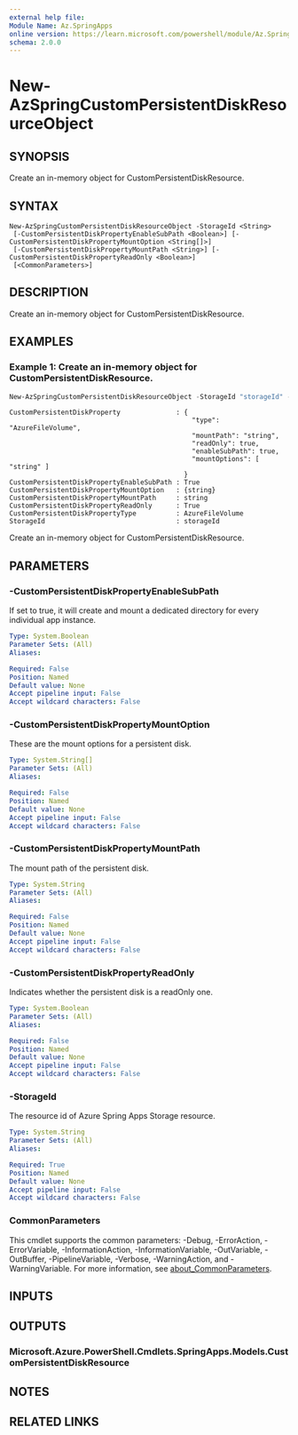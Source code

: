 ```yaml
---
external help file:
Module Name: Az.SpringApps
online version: https://learn.microsoft.com/powershell/module/Az.SpringApps/new-azspringcustompersistentdiskresourceobject
schema: 2.0.0
---
```


# New-AzSpringCustomPersistentDiskResourceObject

## SYNOPSIS
Create an in-memory object for CustomPersistentDiskResource.

## SYNTAX

```
New-AzSpringCustomPersistentDiskResourceObject -StorageId <String>
 [-CustomPersistentDiskPropertyEnableSubPath <Boolean>] [-CustomPersistentDiskPropertyMountOption <String[]>]
 [-CustomPersistentDiskPropertyMountPath <String>] [-CustomPersistentDiskPropertyReadOnly <Boolean>]
 [<CommonParameters>]
```

## DESCRIPTION
Create an in-memory object for CustomPersistentDiskResource.

## EXAMPLES

### Example 1: Create an in-memory object for CustomPersistentDiskResource.
```powershell
New-AzSpringCustomPersistentDiskResourceObject -StorageId "storageId" -CustomPersistentDiskPropertyEnableSubPath:$true -CustomPersistentDiskPropertyMountOption "string" -CustomPersistentDiskPropertyMountPath "string" -CustomPersistentDiskPropertyReadOnly:$true
```

```output
CustomPersistentDiskProperty              : {
                                              "type": "AzureFileVolume",
                                              "mountPath": "string",
                                              "readOnly": true,
                                              "enableSubPath": true,
                                              "mountOptions": [ "string" ]
                                            }
CustomPersistentDiskPropertyEnableSubPath : True
CustomPersistentDiskPropertyMountOption   : {string}
CustomPersistentDiskPropertyMountPath     : string
CustomPersistentDiskPropertyReadOnly      : True
CustomPersistentDiskPropertyType          : AzureFileVolume
StorageId                                 : storageId
```

Create an in-memory object for CustomPersistentDiskResource.

## PARAMETERS

### -CustomPersistentDiskPropertyEnableSubPath
If set to true, it will create and mount a dedicated directory for every individual app instance.

```yaml
Type: System.Boolean
Parameter Sets: (All)
Aliases:

Required: False
Position: Named
Default value: None
Accept pipeline input: False
Accept wildcard characters: False
```

### -CustomPersistentDiskPropertyMountOption
These are the mount options for a persistent disk.

```yaml
Type: System.String[]
Parameter Sets: (All)
Aliases:

Required: False
Position: Named
Default value: None
Accept pipeline input: False
Accept wildcard characters: False
```

### -CustomPersistentDiskPropertyMountPath
The mount path of the persistent disk.

```yaml
Type: System.String
Parameter Sets: (All)
Aliases:

Required: False
Position: Named
Default value: None
Accept pipeline input: False
Accept wildcard characters: False
```

### -CustomPersistentDiskPropertyReadOnly
Indicates whether the persistent disk is a readOnly one.

```yaml
Type: System.Boolean
Parameter Sets: (All)
Aliases:

Required: False
Position: Named
Default value: None
Accept pipeline input: False
Accept wildcard characters: False
```

### -StorageId
The resource id of Azure Spring Apps Storage resource.

```yaml
Type: System.String
Parameter Sets: (All)
Aliases:

Required: True
Position: Named
Default value: None
Accept pipeline input: False
Accept wildcard characters: False
```

### CommonParameters
This cmdlet supports the common parameters: -Debug, -ErrorAction, -ErrorVariable, -InformationAction, -InformationVariable, -OutVariable, -OutBuffer, -PipelineVariable, -Verbose, -WarningAction, and -WarningVariable. For more information, see [about_CommonParameters](http://go.microsoft.com/fwlink/?LinkID=113216).

## INPUTS

## OUTPUTS

### Microsoft.Azure.PowerShell.Cmdlets.SpringApps.Models.CustomPersistentDiskResource

## NOTES

## RELATED LINKS


